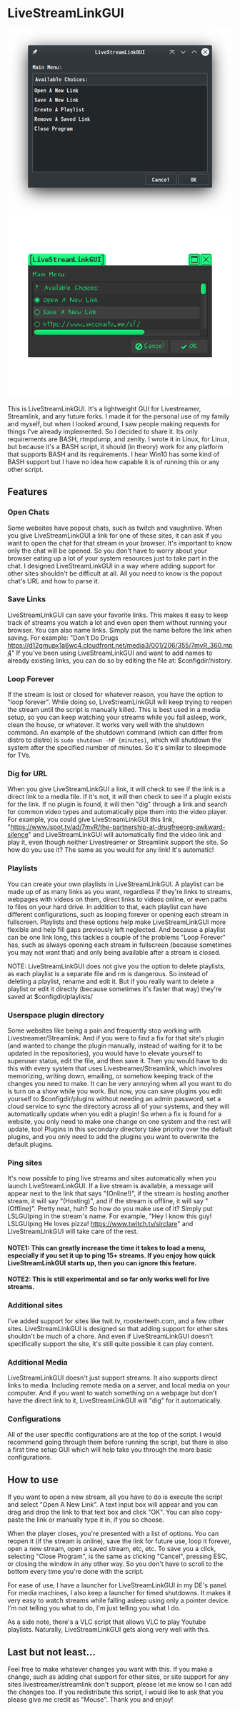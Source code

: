 # LiveStreamLinkGUI
![alt-text](Screenshot_2019-11-12.png)
![alt-text](screenshot.png)

This is LiveStreamLinkGUI. It's a lightweight GUI for Livestreamer, Streamlink, and any future forks. I made it for the personal use of my family and myself, but when I looked around, I saw people making requests for things I've already implemented. So I decided to share it. Its only requirements are BASH, rtmpdump, and zenity. I wrote it in Linux, for Linux, but because it's a BASH script, it should (in theory) work for any platform that supports BASH and its requirements. I hear Win10 has some kind of BASH support but I have no idea how capable it is of running this or any other script.

## Features
### Open Chats
Some websites have popout chats, such as twitch and vaughnlive. When you give LiveStreamLinkGUI a link for one of these sites, it can ask if you want to open the chat for that stream in your browser. It's important to know only the chat will be opened. So you don't have to worry about your browser eating up a lot of your system resources just to take part in the chat. I designed LiveStreamLinkGUI in a way where adding support for other sites shouldn't be difficult at all. All you need to know is the popout chat's URL and how to parse it.

### Save Links
LiveStreamLinkGUI can save your favorite links. This makes it easy to keep track of streams you watch a lot and even open them without running your browser. You can also name links. Simply put the name before the link when saving. For example: "Don't Do Drugs https://d12gmupx1a6wc4.cloudfront.net/media3/001/206/355/7mvR_360.mp4" If you've been using LiveStreamLinkGUI and want to add names to already existing links, you can do so by editing the file at: $configdir/history.

### Loop Forever
If the stream is lost or closed for whatever reason, you have the option to "loop forever". While doing so, LiveStreamLinkGUI will keep trying to reopen the stream until the script is manually killed. This is best used in a media setup, so you can keep watching your streams while you fall asleep, work, clean the house, or whatever. It works very well with the shutdown command. An example of the shutdown command (which can differ from distro to distro) is `sudo shutdown -hP {minutes}`, which will shutdown the system after the specified number of minutes. So it's similar to sleepmode for TVs.

### Dig for URL
When you give LiveStreamLinkGUI a link, it will check to see if the link is a direct link to a media file. If it's not, it will then check to see if a plugin exists for the link. If no plugin is found, it will then "dig" through a link and search for common video types and automatically pipe them into the video player. For example, you could give LiveStreamLinkGUI this link, "https://www.ispot.tv/ad/7mvR/the-partnership-at-drugfreeorg-awkward-silence" and LiveStreamLinkGUI will automatically find the video link and play it, even though neither Livestreamer or Streamlink support the site. So how do you use it? The same as you would for any link! It's automatic!

### Playlists
You can create your own playlists in LiveStreamLinkGUI. A playlist can be made up of as many links as you want, regardless if they're links to streams, webpages with videos on them, direct links to videos online, or even paths to files on your hard drive. In addition to that, each playlist can have different configurations, such as looping forever or opening each stream in fullscreen. Playlists and these options help make LiveStreamLinkGUI more flexible and help fill gaps previously left neglected. And because a playlist can be one link long, this tackles a couple of the problems "Loop Forever" has, such as always opening each stream in fullscreen (because sometimes you may not want that) and only being available after a stream is closed.

NOTE: LiveStreamLinkGUI does not give you the option to delete playlists, as each playlist is a separate file and rm is dangerous. So instead of deleting a playlist, rename and edit it. But if you really want to delete a playlist or edit it directly (because sometimes it's faster that way) they're saved at $configdir/playlists/

### Userspace plugin directory
Some websites like being a pain and frequently stop working with Livestreamer/Streamlink. And if you were to find a fix for that site's plugin (and wanted to change the plugin manually, instead of waiting for it to be updated in the repositories), you would have to elevate yourself to superuser status, edit the file, and then save it. Then you would have to do this with every system that uses Livestreamer/Streamlink, which involves memorizing, writing down, emailing, or somehow keeping track of the changes you need to make. It can be very annoying when all you want to do is turn on a show while you work. But now, you can save plugins you edit yourself to $configdir/plugins without needing an admin password, set a cloud service to sync the directory across all of your systems, and they will automatically update when you edit a plugin! So when a fix is found for a website, you only need to make one change on one system and the rest will update, too! Plugins in this secondary directory take priority over the default plugins, and you only need to add the plugins you want to overwrite the default plugins.

### Ping sites
It's now possible to ping live streams and sites automatically when you launch LiveStreamLinkGUI. If a live stream is available, a message will appear next to the link that says "(Online!)", if the stream is hosting another stream, it will say "(Hosting)", and if the stream is offline, it will say "(Offline)". Pretty neat, huh? So how do you make use of it? Simply put LSLGUIping in the stream's name. For example, "Hey I know this guy! LSLGUIping He loves pizza! https://www.twitch.tv/sirclare" and LiveStreamLinkGUI will take care of the rest.
#### NOTE1: This can greatly increase the time it takes to load a menu, especially if you set it up to ping 15+ streams. If you enjoy how quick LiveStreamLinkGUI starts up, then you can ignore this feature.
#### NOTE2: This is still experimental and so far only works well for live streams.

### Additional sites
I've added support for sites like twit.tv, roosterteeth.com, and a few other sites. LiveStreamLinkGUI is designed so that adding support for other sites shouldn't be much of a chore. And even if LiveStreamLinkGUI doesn't specifically support the site, it's still quite possible it can play content.

### Additional Media
LiveStreamLinkGUI doesn't just support streams. It also supports direct links to media. Including remote media on a server, and local media on your computer. And if you want to watch something on a webpage but don't have the direct link to it, LiveStreamLinkGUI will "dig" for it automatically.

### Configurations
All of the user specific configurations are at the top of the script. I would recommend going through them before running the script, but there is also a first time setup GUI which will help take you through the more basic configurations.

## How to use
If you want to open a new stream, all you have to do is execute the script and select "Open A New Link". A text input box will appear and you can drag and drop the link to that text box and click "OK". You can also copy-paste the link or manually type it in, if you so choose.

When the player closes, you're presented with a list of options. You can reopen it (if the stream is online), save the link for future use, loop it forever, open a new stream, open a saved stream, etc, etc. To save you a click, selecting "Close Program", is the same as clicking "Cancel", pressing ESC, or closing the window in any other way. So you don't have to scroll to the bottom every time you're done with the script.

For ease of use, I have a launcher for LiveStreamLinkGUI in my DE's panel. For media machines, I also keep a launcher for timed shutdowns. It makes it very easy to watch streams while falling asleep using only a pointer device. I'm not telling you what to do, I'm just telling you what I do.

As a side note, there's a VLC script that allows VLC to play Youtube playlists. Naturally, LiveStreamLinkGUI gets along very well with this.

## Last but not least...
Feel free to make whatever changes you want with this. If you make a change, such as adding chat support for other sites, or site support for any sites livestreamer/streamlink don't support, please let me know so I can add the changes too. If you redistribute this script, I would like to ask that you please give me credit as "Mouse". Thank you and enjoy!
